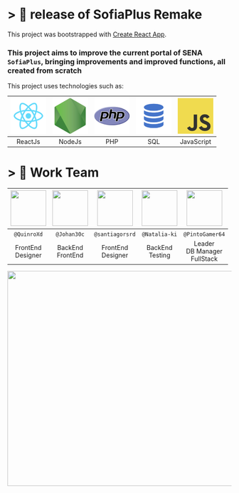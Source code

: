 # > 🚀 release of SofiaPlus Remake

This project was bootstrapped with [Create React App](https://github.com/facebook/create-react-app).

### This project aims to improve the current portal of SENA <code>SofiaPlus</code>, bringing improvements and improved functions, all created from scratch

This project uses technologies such as:

| <img height="80px" width="80px" src="https://raw.githubusercontent.com/github/explore/80688e429a7d4ef2fca1e82350fe8e3517d3494d/topics/react/react.png"> | <img width="80px" height="80px" src="https://raw.githubusercontent.com/github/explore/80688e429a7d4ef2fca1e82350fe8e3517d3494d/topics/nodejs/nodejs.png"> | <img height="80px"  width="80px" src="https://raw.githubusercontent.com/github/explore/80688e429a7d4ef2fca1e82350fe8e3517d3494d/topics/php/php.png"> | <img height="80px" width="80px" src="https://raw.githubusercontent.com/github/explore/80688e429a7d4ef2fca1e82350fe8e3517d3494d/topics/sql/sql.png"> |<img height="80px" width="80px" src="https://raw.githubusercontent.com/github/explore/80688e429a7d4ef2fca1e82350fe8e3517d3494d/topics/javascript/javascript.png"> |
| :---: | :---: | :---: | :---: | :---: |
| ReactJs | NodeJs | PHP | SQL | JavaScript |

# > 💼 Work Team

| <img height ="80px" width="80px" src="https://avatars.githubusercontent.com/u/101137073?v=4"> | <img height ="80px" width="80px" src="https://avatars.githubusercontent.com/u/101153810?v=4"> | <img height ="80px" width="80px" src="https://avatars.githubusercontent.com/u/101999070?v=4"> | <img height ="80px" width="80px" src="https://avatars.githubusercontent.com/u/101999101?v=4"> | <img height ="80px" width="80px" src="https://avatars.githubusercontent.com/u/84690368?v=4">|
| :---: | :---: | :---: | :---: | :---: |
| <code>@QuinroXd</code> | <code>@Johan30c</code> | <code>@santiagorsrd</code> | <code>@Natalia-ki</code>  | <code>@PintoGamer64</code> |
| FrontEnd<br>Designer | BackEnd<br>FrontEnd | FrontEnd<br>Designer | BackEnd<br>Testing | Leader<br>DB Manager<br>FullStack |

<img height="483px" width="753px" src="https://user-images.githubusercontent.com/84690368/178127391-008d3913-f4bd-4ba3-8cc0-ca2a6be9eeb6.png">
